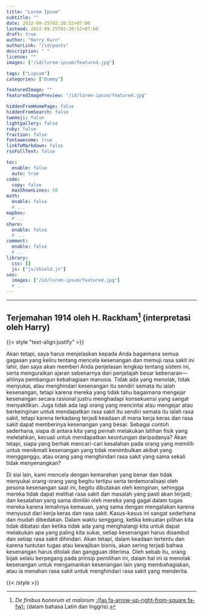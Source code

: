 ```yaml
---
title: "Lorem Ipsum"
subtitle: ""
date: 2022-09-25T02:20:52+07:00
lastmod: 2022-09-25T02:20:52+07:00
draft: true
author: "Harry Kurn"
authorLink: "/id/posts"
description: " "
license: ""
images: ["/id/lorem-ipsum/featured.jpg"]

tags: ["Lipsum"]
categories: ["Dummy"]

featuredImage: ""
featuredImagePreview: "/id/lorem-ipsum/featured.jpg"

hiddenFromHomePage: false
hiddenFromSearch: false
twemoji: false
lightgallery: false
ruby: false
fraction: false
fontawesome: true
linkToMarkdown: false
rssFullText: false

toc:
  enable: false
  auto: true
code:
  copy: false
  maxShownLines: 50
math:
  enable: false
  # ...
mapbox:
  # ...
share:
  enable: false
  # ...
comment:
  enable: false
  # ...
library:
  css: []
  js: ["js/shield.js"]
seo:
  images: ["/id/lorem-ipsum/featured.jpg"]
  # ...
---
```


<!--more-->

---

## Terjemahan 1914 oleh H. Rackham[^1] (interpretasi oleh Harry)

[^1]: *De finibus bonorum et malorum* [:(fas fa-arrow-up-right-from-square fa-fw):][dfbem] (dalam bahasa Latin dan Inggris).

[dfbem]: https://archive.org/details/definibusbonoru02cicegoog "De finibus bonorum et malorum"

{{< style "text-align:justify" >}}

Akan tetapi, saya harus menjelaskan kepada Anda bagaimana semua gagasan yang keliru tentang mencela kesenangan
dan memuji rasa sakit ini lahir, dan saya akan memberi Anda penjelasan lengkap tentang sistem ini, serta menguraikan
ajaran sebenarnya dari penjelajah besar kebenaran—ahlinya pembangun kebahagiaan manusia. Tidak ada yang menolak, tidak
menyukai, atau menghindari kesenangan itu sendiri semata itu ialah kesenangan, tetapi karena mereka yang tidak tahu
bagaimana mengejar kesenangan secara rasional justru menghadapi konsekuensi yang sangat menyakitkan. Juga tidak ada
lagi orang yang mencintai atau mengejar atau berkeinginan untuk mendapatkan rasa sakit itu sendiri semata itu ialah
rasa sakit, tetapi karena terkadang terjadi keadaan di mana kerja keras dan rasa sakit dapat memberinya kesenangan
yang besar. Sebagai contoh sederhana, siapa di antara kita yang pernah melakukan latihan fisik yang melelahkan,
kecuali untuk mendapatkan keuntungan daripadanya? Akan tetapi, siapa yang berhak mencari-cari kesalahan
pada orang yang memilih untuk menikmati kesenangan yang tidak menimbulkan akibat yang mengganggu,
atau orang yang menghindari rasa sakit yang sama sekali tidak menyenangkan?

Di sisi lain, kami mencela dengan kemarahan yang benar dan tidak menyukai orang-orang yang begitu tertipu serta
terdemoralisasi oleh pesona kesenangan saat ini, begitu dibutakan oleh keinginan, sehingga mereka tidak dapat melihat
rasa sakit dan masalah yang pasti akan terjadi; dan kesalahan yang sama dimiliki oleh mereka yang gagal dalam tugas
mereka karena lemahnya kemauan, yang sama dengan mengatakan karena menyusut dari kerja keras dan rasa sakit. Kasus-kasus
ini sangat sederhana dan mudah dibedakan. Dalam waktu senggang, ketika kekuatan pilihan kita tidak dibatasi dan ketika
tidak ada yang menghalangi kita untuk dapat melakukan apa yang paling kita sukai, setiap kesenangan harus disambut dan
setiap rasa sakit dihindari. Akan tetapi, dalam keadaan tertentu dan karena tuntutan tugas atau kewajiban bisnis,
akan sering terjadi bahwa kesenangan harus ditolak dan gangguan diterima. Oleh sebab itu, orang bijak selalu
berpegang pada prinsip pemilihan ini, dalam hal ini ia menolak kesenangan untuk mengamankan kesenangan
lain yang membahagiakan, atau ia menahan rasa sakit untuk menghindari rasa sakit yang menderita.

{{< /style >}}
